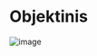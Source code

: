 # Objektinis

![image](https://github.com/nikasstrukovas/Objektinis/assets/146195601/c905aeaa-2afd-4588-9491-cd83955da57b)


